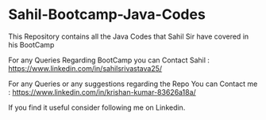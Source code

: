# Sahil-Bootcamp-Java-Codes
This Repository contains all the Java Codes that Sahil Sir have covered in his BootCamp

For any Queries Regarding BootCamp you can Contact Sahil : https://www.linkedin.com/in/sahilsrivastava25/

For any Queries or any suggestions regarding the Repo You can Contact me : https://www.linkedin.com/in/krishan-kumar-83626a18a/

If you find it useful consider following me on Linkedin.
